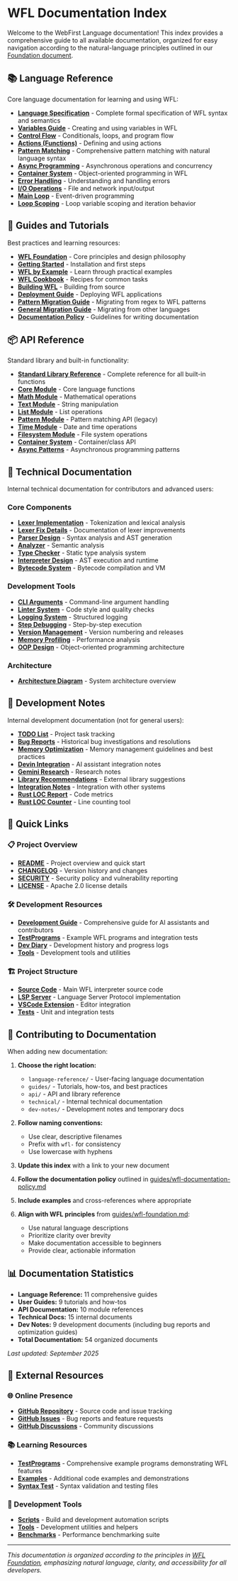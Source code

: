 # WFL Documentation Index

Welcome to the WebFirst Language documentation! This index provides a comprehensive guide to all available documentation, organized for easy navigation according to the natural-language principles outlined in our [Foundation document](guides/wfl-foundation.md).

## 📚 Language Reference

Core language documentation for learning and using WFL:

- **[Language Specification](language-reference/wfl-spec.md)** - Complete formal specification of WFL syntax and semantics
- **[Variables Guide](language-reference/wfl-variables.md)** - Creating and using variables in WFL
- **[Control Flow](language-reference/wfl-control-flow.md)** - Conditionals, loops, and program flow
- **[Actions (Functions)](language-reference/wfl-actions.md)** - Defining and using actions
- **[Pattern Matching](language-reference/wfl-patterns.md)** - Comprehensive pattern matching with natural language syntax
- **[Async Programming](language-reference/wfl-async.md)** - Asynchronous operations and concurrency
- **[Container System](language-reference/wfl-containers.md)** - Object-oriented programming in WFL
- **[Error Handling](language-reference/wfl-errors.md)** - Understanding and handling errors
- **[I/O Operations](language-reference/wfl-io.md)** - File and network input/output
- **[Main Loop](language-reference/wfl-main-loop.md)** - Event-driven programming
- **[Loop Scoping](language-reference/loop-scoping.md)** - Loop variable scoping and iteration behavior

## 📖 Guides and Tutorials

Best practices and learning resources:

- **[WFL Foundation](guides/wfl-foundation.md)** - Core principles and design philosophy
- **[Getting Started](guides/wfl-getting-started.md)** - Installation and first steps
- **[WFL by Example](guides/wfl-by-example.md)** - Learn through practical examples
- **[WFL Cookbook](guides/wfl-cookbook.md)** - Recipes for common tasks
- **[Building WFL](guides/building.md)** - Building from source
- **[Deployment Guide](guides/wfl-deployment.md)** - Deploying WFL applications
- **[Pattern Migration Guide](guides/pattern-migration-guide.md)** - Migrating from regex to WFL patterns
- **[General Migration Guide](guides/wfl-migration-guide.md)** - Migrating from other languages
- **[Documentation Policy](guides/wfl-documentation-policy.md)** - Guidelines for writing documentation

## 📦 API Reference

Standard library and built-in functionality:

- **[Standard Library Reference](api/wfl-standard-library.md)** - Complete reference for all built-in functions
- **[Core Module](api/core-module.md)** - Core language functions
- **[Math Module](api/math-module.md)** - Mathematical operations
- **[Text Module](api/text-module.md)** - String manipulation
- **[List Module](api/list-module.md)** - List operations
- **[Pattern Module](api/pattern-module.md)** - Pattern matching API (legacy)
- **[Time Module](api/time-module.md)** - Date and time operations
- **[Filesystem Module](api/filesystem-module.md)** - File system operations
- **[Container System](api/container-system.md)** - Container/class API
- **[Async Patterns](api/async-patterns.md)** - Asynchronous programming patterns

## 🔧 Technical Documentation

Internal technical documentation for contributors and advanced users:

### Core Components
- **[Lexer Implementation](technical/wfl-lexer.md)** - Tokenization and lexical analysis
- **[Lexer Fix Details](technical/wfl-lexer-fix-1.md)** - Documentation of lexer improvements
- **[Parser Design](technical/wfl-parser.md)** - Syntax analysis and AST generation
- **[Analyzer](technical/wfl-analyzer.md)** - Semantic analysis
- **[Type Checker](technical/wfl-static-type-checker.md)** - Static type analysis system
- **[Interpreter Design](technical/wfl-interpreter.md)** - AST execution and runtime
- **[Bytecode System](technical/wfl-bytecode.md)** - Bytecode compilation and VM

### Development Tools
- **[CLI Arguments](technical/wfl-args.md)** - Command-line argument handling
- **[Linter System](technical/wfl-lint.md)** - Code style and quality checks
- **[Logging System](technical/wfl-logging.md)** - Structured logging
- **[Step Debugging](technical/wfl-step.md)** - Step-by-step execution
- **[Version Management](technical/wfl-version.md)** - Version numbering and releases
- **[Memory Profiling](technical/memory-profiling.md)** - Performance analysis
- **[OOP Design](technical/wfl-oop-design.md)** - Object-oriented programming architecture

### Architecture
- **[Architecture Diagram](technical/wfl-architecture-diagram.md)** - System architecture overview

## 🔬 Development Notes

Internal development documentation (not for general users):

- **[TODO List](dev-notes/wfl-todo.md)** - Project task tracking
- **[Bug Reports](dev-notes/wfl-bug-reports.md)** - Historical bug investigations and resolutions
- **[Memory Optimization](dev-notes/wfl-memory-optimization.md)** - Memory management guidelines and best practices
- **[Devin Integration](dev-notes/wfl-devin.md)** - AI assistant integration notes
- **[Gemini Research](dev-notes/wfl-gemini-research.md)** - Research notes
- **[Library Recommendations](dev-notes/wfl-library-recommendations.md)** - External library suggestions
- **[Integration Notes](dev-notes/wfl-int2.md)** - Integration with other systems
- **[Rust LOC Report](dev-notes/wfl-rust-loc-report.md)** - Code metrics
- **[Rust LOC Counter](dev-notes/wfl-rust-loc-counter.md)** - Line counting tool

## 🚀 Quick Links

### 📋 Project Overview
- **[README](../README.md)** - Project overview and quick start
- **[CHANGELOG](../CHANGELOG.md)** - Version history and changes
- **[SECURITY](../SECURITY.md)** - Security policy and vulnerability reporting
- **[LICENSE](../LICENSE)** - Apache 2.0 license details

### 🛠️ Development Resources
- **[Development Guide](../.augment/rules/DEVELOPMENT.md)** - Comprehensive guide for AI assistants and contributors
- **[TestPrograms](../TestPrograms/)** - Example WFL programs and integration tests
- **[Dev Diary](../Dev%20diary/)** - Development history and progress logs
- **[Tools](../Tools/)** - Development tools and utilities

### 🏗️ Project Structure
- **[Source Code](../src/)** - Main WFL interpreter source code
- **[LSP Server](../wfl-lsp/)** - Language Server Protocol implementation
- **[VSCode Extension](../vscode-extension/)** - Editor integration
- **[Tests](../tests/)** - Unit and integration tests

## 📝 Contributing to Documentation

When adding new documentation:

1. **Choose the right location:**
   - `language-reference/` - User-facing language documentation
   - `guides/` - Tutorials, how-tos, and best practices
   - `api/` - API and library reference
   - `technical/` - Internal technical documentation
   - `dev-notes/` - Development notes and temporary docs

2. **Follow naming conventions:**
   - Use clear, descriptive filenames
   - Prefix with `wfl-` for consistency
   - Use lowercase with hyphens

3. **Update this index** with a link to your new document

4. **Follow the documentation policy** outlined in [guides/wfl-documentation-policy.md](guides/wfl-documentation-policy.md)

5. **Include examples** and cross-references where appropriate

6. **Align with WFL principles** from [guides/wfl-foundation.md](guides/wfl-foundation.md):
   - Use natural language descriptions
   - Prioritize clarity over brevity
   - Make documentation accessible to beginners
   - Provide clear, actionable information

## 📊 Documentation Statistics

- **Language Reference:** 11 comprehensive guides
- **User Guides:** 9 tutorials and how-tos
- **API Documentation:** 10 module references
- **Technical Docs:** 15 internal documents
- **Dev Notes:** 9 development documents (including bug reports and optimization guides)
- **Total Documentation:** 54 organized documents

*Last updated: September 2025*

## 🔗 External Resources

### 🌐 Online Presence
- **[GitHub Repository](https://github.com/WebFirstLanguage/wfl)** - Source code and issue tracking
- **[GitHub Issues](https://github.com/WebFirstLanguage/wfl/issues)** - Bug reports and feature requests
- **[GitHub Discussions](https://github.com/WebFirstLanguage/wfl/discussions)** - Community discussions

### 📚 Learning Resources
- **[TestPrograms](../TestPrograms/)** - Comprehensive example programs demonstrating WFL features
- **[Examples](../examples/)** - Additional code examples and demonstrations
- **[Syntax Test](../syntax_test/)** - Syntax validation and testing files

### 🔧 Development Tools
- **[Scripts](../scripts/)** - Build and development automation scripts
- **[Tools](../Tools/)** - Development utilities and helpers
- **[Benchmarks](../benches/)** - Performance benchmarking suite

---

*This documentation is organized according to the principles in [WFL Foundation](guides/wfl-foundation.md), emphasizing natural language, clarity, and accessibility for all developers.*